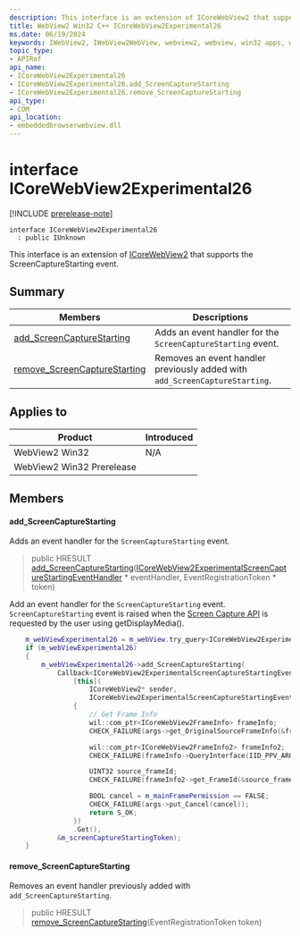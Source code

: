 ```yaml
---
description: This interface is an extension of ICoreWebView2 that supports the ScreenCaptureStarting event.
title: WebView2 Win32 C++ ICoreWebView2Experimental26
ms.date: 06/19/2024
keywords: IWebView2, IWebView2WebView, webview2, webview, win32 apps, win32, edge, ICoreWebView2, ICoreWebView2Controller, browser control, edge html, ICoreWebView2Experimental26
topic_type: 
- APIRef
api_name:
- ICoreWebView2Experimental26
- ICoreWebView2Experimental26.add_ScreenCaptureStarting
- ICoreWebView2Experimental26.remove_ScreenCaptureStarting
api_type:
- COM
api_location:
- embeddedbrowserwebview.dll
---
```


# interface ICoreWebView2Experimental26

[!INCLUDE [prerelease-note](../includes/prerelease-note.md)]

```
interface ICoreWebView2Experimental26
  : public IUnknown
```

This interface is an extension of [ICoreWebView2](icorewebview2.md#icorewebview2) that supports the ScreenCaptureStarting event.

## Summary

 Members                        | Descriptions
--------------------------------|---------------------------------------------
[add_ScreenCaptureStarting](#add_screencapturestarting) | Adds an event handler for the `ScreenCaptureStarting` event.
[remove_ScreenCaptureStarting](#remove_screencapturestarting) | Removes an event handler previously added with `add_ScreenCaptureStarting`.

## Applies to

Product                         | Introduced
--------------------------------|---------------------------------------------
WebView2 Win32            |    N/A
WebView2 Win32 Prerelease |    

## Members

#### add_ScreenCaptureStarting

Adds an event handler for the `ScreenCaptureStarting` event.

> public HRESULT [add_ScreenCaptureStarting](#add_screencapturestarting)([ICoreWebView2ExperimentalScreenCaptureStartingEventHandler](icorewebview2experimentalscreencapturestartingeventhandler.md#icorewebview2experimentalscreencapturestartingeventhandler) * eventHandler, EventRegistrationToken * token)

Add an event handler for the `ScreenCaptureStarting` event. `ScreenCaptureStarting` event is raised when the [Screen Capture API](https://www.w3.org/TR/screen-capture/) is requested by the user using getDisplayMedia(). 
```cpp
    m_webViewExperimental26 = m_webView.try_query<ICoreWebView2Experimental26>();
    if (m_webViewExperimental26)
    {
        m_webViewExperimental26->add_ScreenCaptureStarting(
            Callback<ICoreWebView2ExperimentalScreenCaptureStartingEventHandler>(
                [this](
                    ICoreWebView2* sender,
                    ICoreWebView2ExperimentalScreenCaptureStartingEventArgs* args) -> HRESULT
                {
                    // Get Frame Info
                    wil::com_ptr<ICoreWebView2FrameInfo> frameInfo;
                    CHECK_FAILURE(args->get_OriginalSourceFrameInfo(&frameInfo));

                    wil::com_ptr<ICoreWebView2FrameInfo2> frameInfo2;
                    CHECK_FAILURE(frameInfo->QueryInterface(IID_PPV_ARGS(&frameInfo2)));

                    UINT32 source_frameId;
                    CHECK_FAILURE(frameInfo2->get_FrameId(&source_frameId));

                    BOOL cancel = m_mainFramePermission == FALSE;
                    CHECK_FAILURE(args->put_Cancel(cancel));
                    return S_OK;
                })
                .Get(),
            &m_screenCaptureStartingToken);
    }
```

#### remove_ScreenCaptureStarting

Removes an event handler previously added with `add_ScreenCaptureStarting`.

> public HRESULT [remove_ScreenCaptureStarting](#remove_screencapturestarting)(EventRegistrationToken token)

